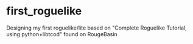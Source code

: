 # first_roguelike
Designing my first roguelike/lite based on "Complete Roguelike Tutorial, using python+libtcod" found on RougeBasin
